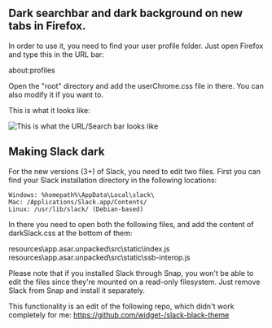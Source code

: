 ## Dark searchbar and dark background on new tabs in Firefox.

In order to use it, you need to find your user profile folder. Just open Firefox and type this in the URL bar:

about:profiles

Open the "root" directory and add the userChrome.css file in there. You can also modify it if you want to.

This is what it looks like:

![This is what the URL/Search bar looks like](https://user-images.githubusercontent.com/10587438/42100161-1ebfcda8-7bc8-11e8-9577-597a171dfb01.png)

## Making Slack dark

For the new versions (3+) of Slack, you need to edit two files. First you can find your Slack installation directory in the following locations:


    Windows: %homepath%\AppData\Local\slack\
    Mac: /Applications/Slack.app/Contents/
    Linux: /usr/lib/slack/ (Debian-based)

In there you need to open both the following files, and add the content of darkSlack.css at the bottom of them:

resources\app.asar.unpacked\src\static\index.js
resources\app.asar.unpacked\src\static\ssb-interop.js

Please note that if you installed Slack through Snap, you won't be able to edit the files since they're mounted on a read-only filesystem. Just remove Slack from Snap and install it separately.

This functionality is an edit of the following repo, which didn't work completely for me: https://github.com/widget-/slack-black-theme
